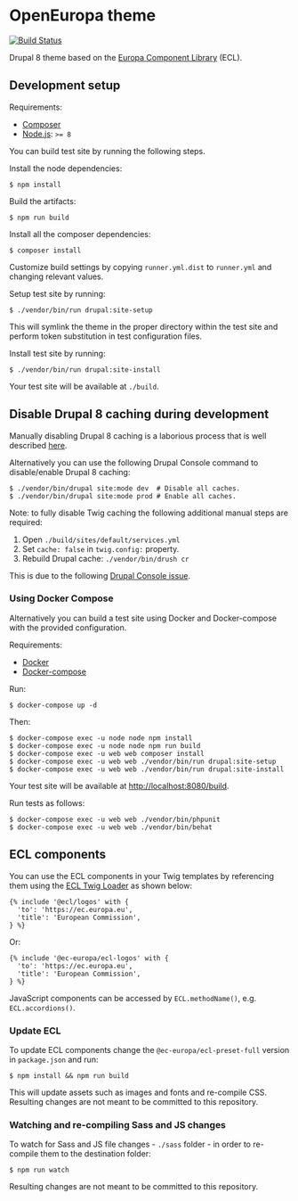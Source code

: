 # OpenEuropa theme

[![Build Status](https://travis-ci.org/openeuropa/oe_theme.svg?branch=master)](https://travis-ci.org/openeuropa/oe_theme)

Drupal 8 theme based on the [Europa Component Library](https://github.com/ec-europa/europa-component-library) (ECL).

## Development setup

Requirements:

- [Composer](https://getcomposer.org/)
- [Node.js](https://nodejs.org/en/): `>= 8`

You can build test site by running the following steps.

Install the node dependencies:
```
$ npm install
```

Build the artifacts:
```
$ npm run build
```

Install all the composer dependencies:

```
$ composer install
```

Customize build settings by copying `runner.yml.dist` to `runner.yml` and
changing relevant values.

Setup test site by running:

```
$ ./vendor/bin/run drupal:site-setup
```

This will symlink the theme in the proper directory within the test site and
perform token substitution in test configuration files.

Install test site by running:

```
$ ./vendor/bin/run drupal:site-install
```

Your test site will be available at `./build`.

## Disable Drupal 8 caching during development

Manually disabling Drupal 8 caching is a laborious process that is well described [here](https://www.drupal.org/node/2598914).

Alternatively you can use the following Drupal Console command to disable/enable Drupal 8 caching:

```
$ ./vendor/bin/drupal site:mode dev  # Disable all caches.
$ ./vendor/bin/drupal site:mode prod # Enable all caches.
```

Note: to fully disable Twig caching the following additional manual steps are required:

1. Open `./build/sites/default/services.yml`
2. Set `cache: false` in `twig.config:` property.
3. Rebuild Drupal cache: `./vendor/bin/drush cr`

This is due to the following [Drupal Console issue](https://github.com/hechoendrupal/drupal-console/issues/3854).

### Using Docker Compose

Alternatively you can build a test site using Docker and Docker-compose with the provided configuration.

Requirements:

- [Docker](https://www.docker.com/get-docker)
- [Docker-compose](https://docs.docker.com/compose/)

Run:

```
$ docker-compose up -d
```

Then:

```
$ docker-compose exec -u node node npm install
$ docker-compose exec -u node node npm run build
$ docker-compose exec -u web web composer install
$ docker-compose exec -u web web ./vendor/bin/run drupal:site-setup
$ docker-compose exec -u web web ./vendor/bin/run drupal:site-install
```

Your test site will be available at [http://localhost:8080/build](http://localhost:8080/build).

Run tests as follows:

```
$ docker-compose exec -u web web ./vendor/bin/phpunit
$ docker-compose exec -u web web ./vendor/bin/behat
```

## ECL components

You can use the ECL components in your Twig templates by referencing them using the [ECL Twig Loader](https://github.com/openeuropa/ecl-twig-loader)
as shown below:

```twig
{% include '@ecl/logos' with {
  'to': 'https://ec.europa.eu',
  'title': 'European Commission',
} %}
```

Or:

```twig
{% include '@ec-europa/ecl-logos' with {
  'to': 'https://ec.europa.eu',
  'title': 'European Commission',
} %}
```

JavaScript components can be accessed by `ECL.methodName()`, e.g. `ECL.accordions()`.

### Update ECL

To update ECL components change the `@ec-europa/ecl-preset-full` version in `package.json` and run:

```
$ npm install && npm run build
```

This will update assets such as images and fonts and re-compile CSS.
Resulting changes are not meant to be committed to this repository.

### Watching and re-compiling Sass and JS changes

To watch for Sass and JS file changes - ```./sass``` folder - in order to re-compile them to the destination folder:

```
$ npm run watch
```

Resulting changes are not meant to be committed to this repository.